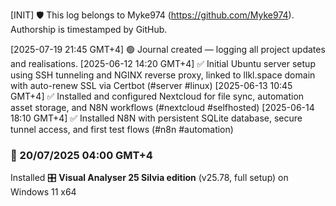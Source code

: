 [INIT] 🛡️ This log belongs to Myke974 (https://github.com/Myke974). Authorship is timestamped by GitHub.

[2025-07-19 21:45 GMT+4] 🟢 Journal created — logging all project updates and realisations.
[2025-06-12 14:20 GMT+4] ✅ Initial Ubuntu server setup using SSH tunneling and NGINX reverse proxy, linked to llkl.space domain with auto-renew SSL via Certbot (#server #linux)
[2025-06-13 10:45 GMT+4] ✅ Installed and configured Nextcloud for file sync, automation asset storage, and N8N workflows (#nextcloud #selfhosted)
[2025-06-14 18:10 GMT+4] ✅ Installed N8N with persistent SQLite database, secure tunnel access, and first test flows (#n8n #automation)



### 🧠 20/07/2025 04:00 GMT+4
Installed 🎛️ **Visual Analyser 25 Silvia edition** (v25.78, full setup) on Windows 11 x64

